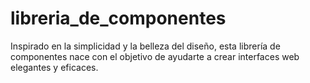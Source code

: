 # libreria_de_componentes
Inspirado en la simplicidad y la belleza del diseño, esta librería de componentes nace con el objetivo de ayudarte a crear interfaces web elegantes y eficaces.
